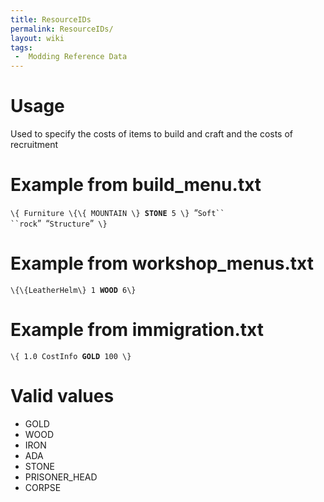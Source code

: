 ```yaml
---
title: ResourceIDs
permalink: ResourceIDs/
layout: wiki
tags:
 -  Modding Reference Data
---
```


Usage
=====

Used to specify the costs of items to build and craft and the costs of
recruitment

Example from build\_menu.txt
============================

`\{ Furniture \{\{ MOUNTAIN \} `**`STONE`**` 5 \} `“`Soft`` ``rock`”` `“`Structure`”` \}`

Example from workshop\_menus.txt
================================

`\{\{LeatherHelm\} 1 `**`WOOD`**` 6\}`

Example from immigration.txt
============================

`\{ 1.0 CostInfo `**`GOLD`**` 100 \}`

Valid values
============

-   GOLD
-   WOOD
-   IRON
-   ADA
-   STONE
-   PRISONER\_HEAD
-   CORPSE

